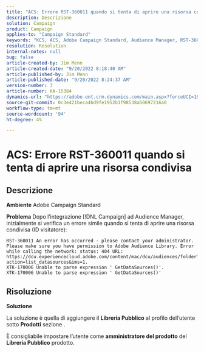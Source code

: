 ```yaml
---
title: "ACS: Errore RST-360011 quando si tenta di aprire una risorsa condivisa"
description: Descrizione
solution: Campaign
product: Campaign
applies-to: "Campaign Standard"
keywords: "KCS, ACS, Adobe Campaign Standard, Audience Manager, RST-360011, errore, apri risorsa condivisa"
resolution: Resolution
internal-notes: null
bug: false
article-created-by: Jim Menn
article-created-date: "9/20/2022 8:18:40 AM"
article-published-by: Jim Menn
article-published-date: "9/20/2022 8:24:37 AM"
version-number: 3
article-number: KA-15384
dynamics-url: "https://adobe-ent.crm.dynamics.com/main.aspx?forceUCI=1&pagetype=entityrecord&etn=knowledgearticle&id=b3a386d3-bc38-ed11-9db1-0022480866ad"
source-git-commit: 0c3e421beca46d9fe1952b1f98538a50697216a0
workflow-type: tm+mt
source-wordcount: '94'
ht-degree: 4%

---
```


# ACS: Errore RST-360011 quando si tenta di aprire una risorsa condivisa

## Descrizione


<b>Ambiente</b>
Adobe Campaign Standard

<b>Problema</b>
Dopo l’integrazione [!DNL Campaign] ad Audience Manager, inizialmente si verifica un errore simile quando si tenta di aprire una risorsa condivisa (ID visitatore):


```
RST-360011 An error has occurred - please contact your administrator.
Please make sure you have permission to Adobe Audience Library. Error while calling the network: status: 404 URL: https://dcu.experiencecloud.adobe.com/content/mac/dcu/audiences/folder?action=list_datasources&ims=1.
XTK-170006 Unable to parse expression ' GetDataSources()'.
XTK-170006 Unable to parse expression ' GetDataSources()'
```





## Risoluzione


<b>Soluzione</b>

La soluzione è quella di aggiungere il <b>Libreria Pubblico</b> al profilo dell’utente sotto <b>Prodotti</b> sezione .

È consigliabile impostare l’utente come <b>amministratore del prodotto</b> del <b>Libreria Pubblico</b> prodotto.
